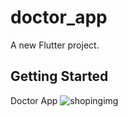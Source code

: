 # doctor_app

A new Flutter project.

## Getting Started

Doctor App
![shopingimg](https://user-images.githubusercontent.com/130458149/234287623-b568526d-9289-47d8-a9a4-fcb655787883.png)
